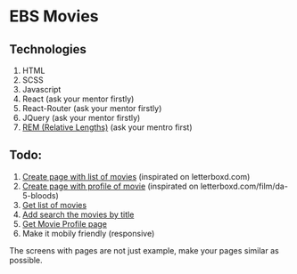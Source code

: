 # EBS Movies

## Technologies
1. HTML
2. SCSS
3. Javascript
4. React (ask your mentor firstly)
5. React-Router (ask your mentor firstly)
6. JQuery (ask your mentor firstly)
7. [REM (Relative Lengths)](https://www.sitepoint.com/understanding-and-using-rem-units-in-css/) (ask your mentro first)

## Todo:
1. [Create page with list of movies](https://prnt.sc/tabl3d) (inspirated on letterboxd.com)
2. [Create page with profile of movie](https://prnt.sc/tabm1o) (inspirated on letterboxd.com/film/da-5-bloods)
3. [Get list of movies](https://developers.themoviedb.org/3/discover/movie-discover)
4. [Add search the movies by title](https://developers.themoviedb.org/3/search/search-movies)
5. [Get Movie Profile page](https://developers.themoviedb.org/3/find/find-by-id)
6. Make it mobily friendly (responsive)

The screens with pages are not just example, make your pages similar as possible.
